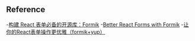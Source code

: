 



## Reference
-[构建 React 表单必备的开源库：Formik](https://www.infoq.cn/article/hMb0TSo_dDPpTNDPkmAr)
-[Better React Forms with Formik](https://www.youtube.com/watch?v=yNiJkjEwmpw)
-[让你的React表单操作更优雅（formik+yup）](https://juejin.im/post/5c63e9b4e51d450132332d0d)